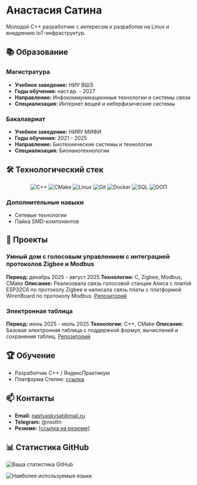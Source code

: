 # Анастасия Сатина

Молодой C++ разработчик с интересом к разработке на Linux и внедрению IoT-инфраструктур.
## 📚 Образование

### Магистратура
- **Учебное заведение:** НИУ ВШЭ
- **Годы обучения:** наст.вр. - 2027
- **Направление:** Инфокоммуникационные технологии и системы связи
- **Специализация:** Интернет вещей и киберфизические системы

### Бакалавриат
- **Учебное заведение:** НИЯУ МИФИ
- **Годы обучения:** 2021 - 2025
- **Направление:** Биотехнические системы и технологии
- **Специализация:** Бионанотехнологии



## 🛠️ Технологический стек

<div align="center">
  
![C++](https://img.shields.io/badge/C++-00599C?style=for-the-badge&logo=c%2B%2B&logoColor=white)
![CMake](https://img.shields.io/badge/CMake-064F8C?style=for-the-badge&logo=cmake&logoColor=white)
![Linux](https://img.shields.io/badge/Linux-FCC624?style=for-the-badge&logo=linux&logoColor=black)
![Git](https://img.shields.io/badge/Git-F05032?style=for-the-badge&logo=git&logoColor=white)
![Docker](https://img.shields.io/badge/Docker-2496ED?style=for-the-badge&logo=docker&logoColor=white)
![SQL](https://img.shields.io/badge/Docker-2496ED?style=for-the-badge&logo=docker&logoColor=white)
![ООП](https://img.shields.io/badge/Docker-2496ED?style=for-the-badge&logo=docker&logoColor=white)

</div>

### Дополнительные навыки
- Сетевые технологии
- Пайка SMD-компонентов

## 📁 Проекты

### Умный дом с голосовым управлением с интеграцией протоколов Zigbee и Modbus
**Период:** декабрь 2025 - август 2025 
**Технологии:** C, Zigbee, Modbus, CMake
**Описание:** Реализовала связь голосовой станции Алиса с платой ESP32C6 по протоколу Zigbee и написала связь платы с платформой WirenBoard по протоколу Modbus.
[Репозиторий](https://github.com/nastyaskysat/zigbee_HA)

### Электронная таблица
**Период:** июнь 2025 - июль 2025
**Технологии:** C++, CMake
**Описание:** Базовая электронная таблица с поддержкой формул, вычислений и сохранения таблиц.
[Репозиторий](https://github.com/nastyaskysat/cpp-spreadsheet)


## 🏆 Обучение

- Разработчик С++ / ЯндексПрактикум
- Платформа Степик: [ссылка](https://stepik.org/users/368750098/profile)

## 📫 Контакты

- **Email:** nastyaskysat@mail.ru
- **Telegram:** @nssttn
- **Резюме:** [[ссылка на резюме]](https://disk.yandex.ru/d/QcYj0g5D1blqKQ)

## 📊 Статистика GitHub

![Ваша статистика GitHub](https://github-readme-stats.vercel.app/api?username=yourusername&show_icons=true&theme=radical)

![Наиболее используемые языки](https://github-readme-stats.vercel.app/api/top-langs/?username=yourusername&layout=compact&theme=radical)
